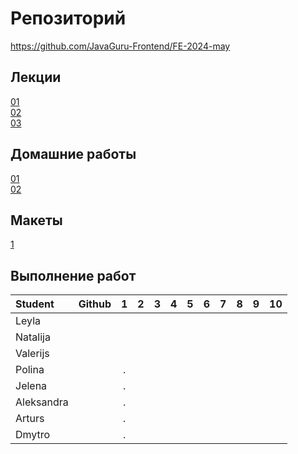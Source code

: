 # Репозиторий
https://github.com/JavaGuru-Frontend/FE-2024-may

## Лекции
[01](https://github.com/JavaGuru-Frontend/FE-2024-may/blob/main/Lesson/01-INTRO/0-%D0%92%D0%B2%D0%BE%D0%B4%D0%BD%D0%B0%D1%8F.pdf)  
[02](https://github.com/JavaGuru-Frontend/FE-2024-may/blob/main/Lesson/02-HTML/0-%D0%92%D0%B2%D0%BE%D0%B4%D0%BD%D0%B0%D1%8F.pdf)  
[03](https://github.com/JavaGuru-Frontend/FE-2024-may/blob/main/Lesson/02-HTML/0-%D0%92%D0%B2%D0%BE%D0%B4%D0%BD%D0%B0%D1%8F.pdf)  


## Домашние работы 
[01](https://github.com/JavaGuru-Frontend/FE-2024-may/blob/main/Homeworks/01/homework.md)  
[02](https://github.com/JavaGuru-Frontend/FE-2024-may/blob/main/Homeworks/02/homework.md)  

## Макеты
[1](https://www.figma.com/design/2vADRKfUnTywc18RLUuR5Z/Template-%E2%84%961?node-id=0%3A1&t=fZ8vu5z5u3erzemy-1)   

## Выполнение работ
| Student               | Github           | 1 | 2 | 3 | 4 | 5 | 6 | 7 | 8 | 9 | 10 | 
| :-------------------- | :--------------- |:-:|:-:|:-:|:-:|:-:|:-:|:-:|:-:|:-:|:--:|
| Leyla                 |                  |   |   |   |   |   |   |   |   |   |    |  
| Natalija              |                  |   |   |   |   |   |   |   |   |   |    | 
| Valerijs              |                  |   |   |   |   |   |   |   |   |   |    | 
| Polina                |                  | . |   |   |   |   |   |   |   |   |    | 
| Jelena                |                  | . |   |   |   |   |   |   |   |   |    | 
| Aleksandra            |                  | . |   |   |   |   |   |   |   |   |    | 
| Arturs                |                  | . |   |   |   |   |   |   |   |   |    | 
| Dmytro                |                  | . |   |   |   |   |   |   |   |   |    | 